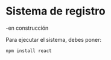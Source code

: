 <h1> Sistema de registro</h1>

-en construcción

Para ejecutar el sistema, debes poner:

 ```npm install react```
